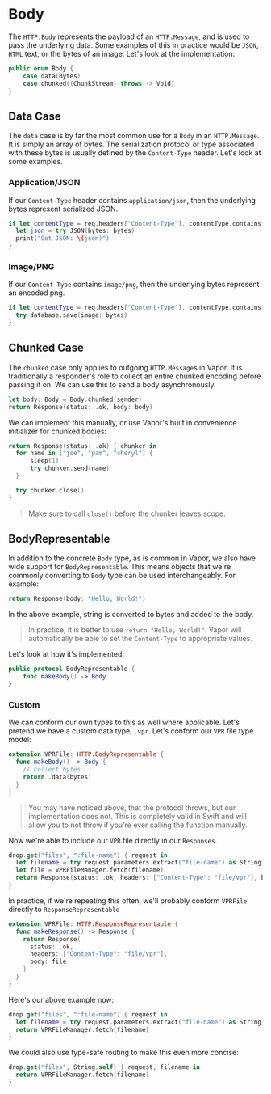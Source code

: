 # Body

The `HTTP.Body` represents the payload of an `HTTP.Message`, and is used to pass the underlying data. Some examples of this in practice would be `JSON`, `HTML` text, or the bytes of an image. Let's look at the implementation:

```swift
public enum Body {
    case data(Bytes)
    case chunked((ChunkStream) throws -> Void)
}
```

## Data Case

The `data` case is by far the most common use for a `Body` in an `HTTP.Message`. It is simply an array of bytes. The serialization protocol or type associated with these bytes is usually defined by the `Content-Type` header. Let's look at some examples.

### Application/JSON

If our `Content-Type` header contains `application/json`, then the underlying bytes represent serialized JSON.

```swift
if let contentType = req.headers["Content-Type"], contentType.contains("application/json"), let bytes = req.body.bytes {
  let json = try JSON(bytes: bytes)
  print("Got JSON: \(json)")
}
```

### Image/PNG

If our `Content-Type` contains `image/png`, then the underlying bytes represent an encoded png.

```swift
if let contentType = req.headers["Content-Type"], contentType.contains("image/png"), let bytes = req.body.bytes {
  try database.save(image: bytes)
}
```

## Chunked Case

The `chunked` case only applies to outgoing `HTTP.Message`s in Vapor. It is traditionally a responder's role to collect an entire chunked encoding before passing it on. We can use this to send a body asynchronously.

```swift
let body: Body = Body.chunked(sender)
return Response(status: .ok, body: body)
```

We can implement this manually, or use Vapor's built in convenience initializer for chunked bodies:

```swift
return Response(status: .ok) { chunker in
  for name in ["joe", "pam", "cheryl"] {
      sleep(1)
      try chunker.send(name)
  }

  try chunker.close()
}
```

> Make sure to call `close()` before the chunker leaves scope.

## BodyRepresentable

In addition to the concrete `Body` type, as is common in Vapor, we also have wide support for `BodyRepresentable`. This means objects that we're commonly converting to `Body` type can be used interchangeably. For example:

```swift
return Response(body: "Hello, World!")
```

In the above example, string is converted to bytes and added to the body.

> In practice, it is better to use `return "Hello, World!"`. Vapor will automatically be able to set the `Content-Type` to appropriate values.

Let's look at how it's implemented:

```swift
public protocol BodyRepresentable {
    func makeBody() -> Body
}
```

### Custom

We can conform our own types to this as well where applicable. Let's pretend we have a custom data type, `.vpr`. Let's conform our `VPR` file type model:

```swift
extension VPRFile: HTTP.BodyRepresentable {
  func makeBody() -> Body {
    // collect bytes
    return .data(bytes)
  }
}
```

> You may have noticed above, that the protocol throws, but our implementation does not. This is completely valid in Swift and will allow you to not throw if you're ever calling the function manually.

Now we're able to include our `VPR` file directly in our `Responses`.

```swift
drop.get("files", ":file-name") { request in
  let filename = try request.parameters.extract("file-name") as String
  let file = VPRFileManager.fetch(filename)
  return Response(status: .ok, headers: ["Content-Type": "file/vpr"], body: file)
}
```

In practice, if we're repeating this often, we'll probably conform `VPRFile` directly to `ResponseRepresentable`

```swift
extension VPRFile: HTTP.ResponseRepresentable {
  func makeResponse() -> Response {
    return Response(
      status: .ok,
      headers: ["Content-Type": "file/vpr"],
      body: file
    )
  }
}
```

Here's our above example now:

```swift
drop.get("files", ":file-name") { request in
  let filename = try request.parameters.extract("file-name") as String
  return VPRFileManager.fetch(filename)
}
```

We could also use type-safe routing to make this even more concise:

```swift
drop.get("files", String.self) { request, filename in
  return VPRFileManager.fetch(filename)
}
```
